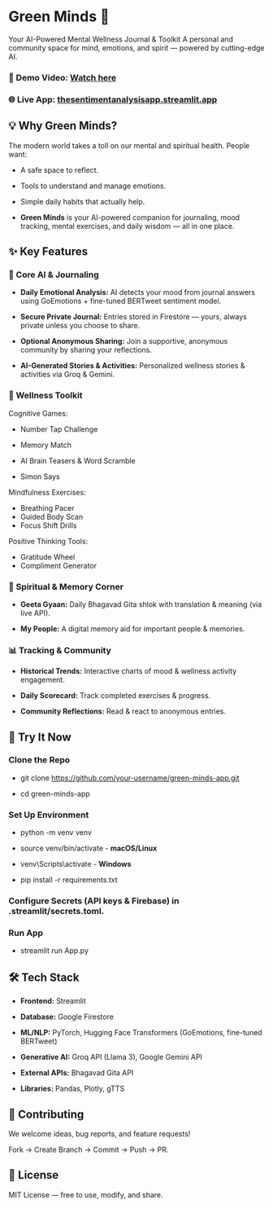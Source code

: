 # Green Minds 🌱
Your AI-Powered Mental Wellness Journal & Toolkit
A personal and community space for mind, emotions, and spirit — powered by cutting-edge AI.

### 🎥 Demo Video: [Watch here](https://vimeo.com/1107494438?share=copy#t=0)
### 🌐 Live App: [thesentimentanalysisapp.streamlit.app](https://thesentimentanalysisapp.streamlit.app/)

## 💡 Why Green Minds?
The modern world takes a toll on our mental and spiritual health. People want:

- A safe space to reflect.

- Tools to understand and manage emotions.

- Simple daily habits that actually help.

- **Green Minds** is your AI-powered companion for journaling, mood tracking, mental exercises, and daily wisdom — all in one place.

## ✨ Key Features
### 🧠 Core AI & Journaling
- **Daily Emotional Analysis:** AI detects your mood from journal answers using GoEmotions + fine-tuned BERTweet sentiment model.

- **Secure Private Journal:** Entries stored in Firestore — yours, always private unless you choose to share.

- **Optional Anonymous Sharing:** Join a supportive, anonymous community by sharing your reflections.

- **AI-Generated Stories & Activities:** Personalized wellness stories & activities via Groq & Gemini.

### 🧘 Wellness Toolkit
Cognitive Games:

- Number Tap Challenge

- Memory Match

- AI Brain Teasers & Word Scramble

- Simon Says

Mindfulness Exercises:
- Breathing Pacer 
- Guided Body Scan 
- Focus Shift Drills

Positive Thinking Tools:
- Gratitude Wheel
- Compliment Generator

### 📖 Spiritual & Memory Corner
- **Geeta Gyaan:** Daily Bhagavad Gita shlok with translation & meaning (via live API).

- **My People:** A digital memory aid for important people & memories.

### 📊 Tracking & Community
- **Historical Trends:** Interactive charts of mood & wellness activity engagement.

- **Daily Scorecard:** Track completed exercises & progress.

- **Community Reflections:** Read & react to anonymous entries.

## 🚀 Try It Now
### Clone the Repo

- git clone https://github.com/your-username/green-minds-app.git

- cd green-minds-app

### Set Up Environment

- python -m venv venv

- source venv/bin/activate  - **macOS/Linux**

- venv\Scripts\activate     - **Windows**

- pip install -r requirements.txt

### Configure Secrets (API keys & Firebase) in .streamlit/secrets.toml.

### Run App

- streamlit run App.py

## 🛠 Tech Stack

- **Frontend:** Streamlit

- **Database:** Google Firestore

- **ML/NLP:** PyTorch, Hugging Face Transformers (GoEmotions, fine-tuned BERTweet)

- **Generative AI:** Groq API (Llama 3), Google Gemini API

- **External APIs:** Bhagavad Gita API

- **Libraries:** Pandas, Plotly, gTTS

## 🤝 Contributing
We welcome ideas, bug reports, and feature requests!

Fork → Create Branch → Commit → Push → PR.

## 📜 License
MIT License — free to use, modify, and share.


